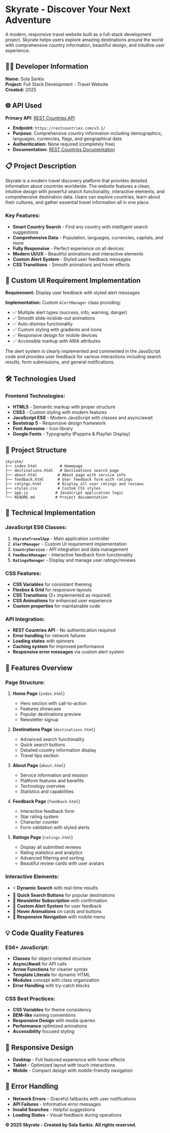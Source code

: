 # Skyrate - Discover Your Next Adventure

A modern, responsive travel website built as a full-stack development project. Skyrate helps users explore amazing destinations around the world with comprehensive country information, beautiful design, and intuitive user experience.

## 👨‍💻 Developer Information

**Name:** Sola Sarkis  
**Project:** Full Stack Development - Travel Website  
**Created:** 2025  

## 🌐 API Used

**Primary API:** [REST Countries API](https://restcountries.com/)  
- **Endpoint:** `https://restcountries.com/v3.1/`
- **Purpose:** Comprehensive country information including demographics, languages, currencies, flags, and geographical data
- **Authentication:** None required (completely free)
- **Documentation:** [REST Countries Documentation](https://restcountries.com/)

## 📋 Project Description

Skyrate is a modern travel discovery platform that provides detailed information about countries worldwide. The website features a clean, intuitive design with powerful search functionality, interactive elements, and comprehensive destination data. Users can explore countries, learn about their cultures, and gather essential travel information all in one place.

### Key Features:
-  **Smart Country Search** - Find any country with intelligent search suggestions
-  **Comprehensive Data** - Population, languages, currencies, capitals, and more
-  **Fully Responsive** - Perfect experience on all devices
-  **Modern UI/UX** - Beautiful animations and interactive elements
-  **Custom Alert System** - Styled user feedback messages
-  **CSS Transitions** - Smooth animations and hover effects

## 🎯 Custom UI Requirement Implementation

**Requirement:** Display user feedback with styled alert messages

**Implementation:** Custom `AlertManager` class providing:
- ✅ Multiple alert types (success, info, warning, danger)
- ✅ Smooth slide-in/slide-out animations
- ✅ Auto-dismiss functionality
- ✅ Custom styling with gradients and icons
- ✅ Responsive design for mobile devices
- ✅ Accessible markup with ARIA attributes

The alert system is clearly implemented and commented in the JavaScript code and provides user feedback for various interactions including search results, form submissions, and general notifications.

## 🛠️ Technologies Used

### Frontend Technologies:
- **HTML5** - Semantic markup with proper structure
- **CSS3** - Custom styling with modern features
- **JavaScript ES6** - Modern JavaScript with classes and async/await
- **Bootstrap 5** - Responsive design framework
- **Font Awesome** - Icon library
- **Google Fonts** - Typography (Poppins & Playfair Display)

## 📁 Project Structure

```
skyrate/
├── index.html          # Homepage
├── destinations.html   # Destinations search page
├── about.html         # About page with service info
├── feedback.html      # User feedback form with ratings
├── ratings.html       # Display all user ratings and reviews
├── styles.css         # Custom CSS styles
├── app.js            # JavaScript application logic
└── README.md         # Project documentation
```

## 🔧 Technical Implementation

### JavaScript ES6 Classes:
1. **`SkyrateTravelApp`** - Main application controller
2. **`AlertManager`** - Custom UI requirement implementation
3. **`CountryService`** - API integration and data management
4. **`FeedbackManager`** - Interactive feedback form functionality
5. **`RatingsManager`** - Display and manage user ratings/reviews

### CSS Features:
- **CSS Variables** for consistent theming
- **Flexbox & Grid** for responsive layouts
- **CSS Transitions** (2+ implemented as required)
- **CSS Animations** for enhanced user experience
- **Custom properties** for maintainable code

### API Integration:
- **REST Countries API** - No authentication required
- **Error handling** for network failures
- **Loading states** with spinners
- **Caching system** for improved performance
- **Responsive error messages** via custom alert system

## 🚀 Features Overview

### Page Structure:
1. **Home Page** (`index.html`)
   - Hero section with call-to-action
   - Features showcase
   - Popular destinations preview
   - Newsletter signup
   
2. **Destinations Page** (`destinations.html`)
   - Advanced search functionality
   - Quick search buttons
   - Detailed country information display
   - Travel tips section
   
3. **About Page** (`about.html`)
   - Service information and mission
   - Platform features and benefits
   - Technology overview
   - Statistics and capabilities

4. **Feedback Page** (`feedback.html`)
   - Interactive feedback form
   - Star rating system
   - Character counter
   - Form validation with styled alerts

5. **Ratings Page** (`ratings.html`)
   - Display all submitted reviews
   - Rating statistics and analytics
   - Advanced filtering and sorting
   - Beautiful review cards with user avatars

### Interactive Elements:
- ⚡ **Dynamic Search** with real-time results
- 🎯 **Quick Search Buttons** for popular destinations
- 📧 **Newsletter Subscription** with confirmation
- 🔔 **Custom Alert System** for user feedback
- 🎨 **Hover Animations** on cards and buttons
- 📱 **Responsive Navigation** with mobile menu

## 💡 Code Quality Features

### ES6+ JavaScript:
- **Classes** for object-oriented structure
- **Async/Await** for API calls
- **Arrow Functions** for cleaner syntax
- **Template Literals** for dynamic HTML
- **Modules** concept with class organization
- **Error Handling** with try-catch blocks

### CSS Best Practices:
- **CSS Variables** for theme consistency
- **BEM-like** naming conventions
- **Responsive Design** with media queries
- **Performance** optimized animations
- **Accessibility** focused styling


## 📱 Responsive Design

- **Desktop** - Full featured experience with hover effects
- **Tablet** - Optimized layout with touch interactions
- **Mobile** - Compact design with mobile-friendly navigation

## 🔄 Error Handling

- **Network Errors** - Graceful fallbacks with user notifications
- **API Failures** - Informative error messages
- **Invalid Searches** - Helpful suggestions
- **Loading States** - Visual feedback during operations


**© 2025 Skyrate - Created by Sola Sarkis. All rights reserved.** 

